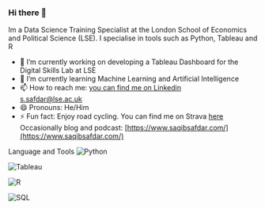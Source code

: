 ### Hi there 👋

Im a Data Science Training Specialist at the London School of Economics and Political Science (LSE). I specialise in tools such as Python, Tableau and R

- 🔭 I’m currently working on developing a Tableau Dashboard for the Digital Skills Lab at LSE
- 🌱 I’m currently learning Machine Learning and Artificial Intelligence 
- 📫 How to reach me: [you can find me on Linkedin](https://www.linkedin.com/in/saqib-safdar/)  
                    s.safdar@lse.ac.uk
- 😄 Pronouns: He/Him
- ⚡ Fun fact: Enjoy road cycling. You can find me on Strava [here](https://www.strava.com/athletes/9438505)
                Occasionally blog and podcast: [https://www.saqibsafdar.com/](https://www.saqibsafdar.com/)



Language and Tools
![Python](https://www.python.org/static/community_logos/python-logo-master-v3-TM.png)

![Tableau](https://www.tableau.com/sites/default/files/pages/tableau_cmyk_2015.png)

![R](https://www.r-project.org/logo/Rlogo.png)

![SQL](https://www.example.com/sql-logo.png)



